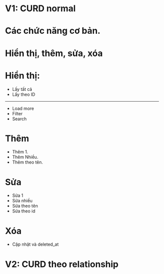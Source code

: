 # V1: CURD normal
# Các chức năng cơ bản.
# Hiển thị, thêm, sửa, xóa

# Hiển thị: 
- Lấy tất cả
- Lấy theo ID

---
- Load more
- Filter
- Search

# Thêm
- Thêm 1.
- Thêm Nhiều.
- Thêm theo tên.

# Sửa
- Sửa 1 
- Sửa nhiều
- Sửa theo tên
- Sửa theo id

# Xóa
- Cập nhật và deleted_at



# V2: CURD theo relationship